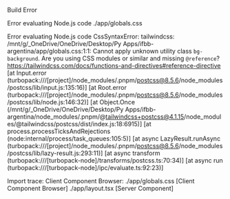 Build Error


Error evaluating Node.js code
./app/globals.css

Error evaluating Node.js code
CssSyntaxError: tailwindcss: /mnt/g/_OneDrive/OneDrive/Desktop/Py Apps/ifbb-argentina/app/globals.css:1:1: Cannot apply unknown utility class `bg-background`. Are you using CSS modules or similar and missing `@reference`? https://tailwindcss.com/docs/functions-and-directives#reference-directive
    [at Input.error (turbopack:///[project]/node_modules/.pnpm/postcss@8.5.6/node_modules/postcss/lib/input.js:135:16)]
    [at Root.error (turbopack:///[project]/node_modules/.pnpm/postcss@8.5.6/node_modules/postcss/lib/node.js:146:32)]
    [at Object.Once (/mnt/g/_OneDrive/OneDrive/Desktop/Py Apps/ifbb-argentina/node_modules/.pnpm/@tailwindcss+postcss@4.1.15/node_modules/@tailwindcss/postcss/dist/index.js:18:6915)]
    [at process.processTicksAndRejections (node:internal/process/task_queues:105:5)]
    [at async LazyResult.runAsync (turbopack:///[project]/node_modules/.pnpm/postcss@8.5.6/node_modules/postcss/lib/lazy-result.js:293:11)]
    [at async transform (turbopack:///[turbopack-node]/transforms/postcss.ts:70:34)]
    [at async run (turbopack:///[turbopack-node]/ipc/evaluate.ts:92:23)]

Import trace:
  Client Component Browser:
    ./app/globals.css [Client Component Browser]
    ./app/layout.tsx [Server Component]